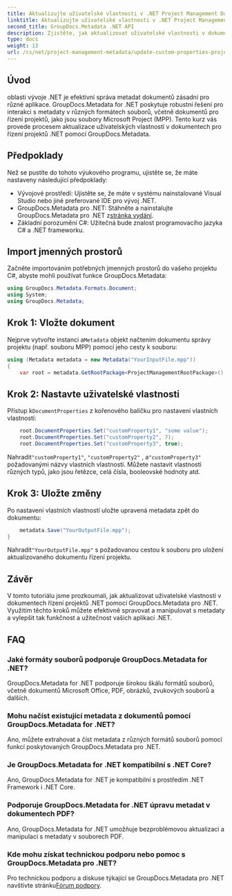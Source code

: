 ```yaml
---
title: Aktualizujte uživatelské vlastnosti v .NET Project Management Documents
linktitle: Aktualizujte uživatelské vlastnosti v .NET Project Management Documents
second_title: GroupDocs.Metadata .NET API
description: Zjistěte, jak aktualizovat uživatelské vlastnosti v dokumentech pro řízení projektů .NET pomocí GroupDocs.Metadata pro .NET. Vylepšete správu metadat ve svých aplikacích.
type: docs
weight: 13
url: /cs/net/project-management-metadata/update-custom-properties-project-management-documents/
---
```

## Úvod
oblasti vývoje .NET je efektivní správa metadat dokumentů zásadní pro různé aplikace. GroupDocs.Metadata for .NET poskytuje robustní řešení pro interakci s metadaty v různých formátech souborů, včetně dokumentů pro řízení projektů, jako jsou soubory Microsoft Project (MPP). Tento kurz vás provede procesem aktualizace uživatelských vlastností v dokumentech pro řízení projektů .NET pomocí GroupDocs.Metadata.
## Předpoklady
Než se pustíte do tohoto výukového programu, ujistěte se, že máte nastaveny následující předpoklady:
- Vývojové prostředí: Ujistěte se, že máte v systému nainstalované Visual Studio nebo jiné preferované IDE pro vývoj .NET.
-  GroupDocs.Metadata pro .NET: Stáhněte a nainstalujte GroupDocs.Metadata pro .NET z[stránka vydání](https://releases.groupdocs.com/metadata/net/).
- Základní porozumění C#: Užitečná bude znalost programovacího jazyka C# a .NET frameworku.

## Import jmenných prostorů
Začněte importováním potřebných jmenných prostorů do vašeho projektu C#, abyste mohli používat funkce GroupDocs.Metadata:
```csharp
using GroupDocs.Metadata.Formats.Document;
using System;
using GroupDocs.Metadata;
```
## Krok 1: Vložte dokument
 Nejprve vytvořte instanci a`Metadata` objekt načtením dokumentu správy projektu (např. souboru MPP) pomocí jeho cesty k souboru:
```csharp
using (Metadata metadata = new Metadata("YourInputFile.mpp"))
{
    var root = metadata.GetRootPackage<ProjectManagementRootPackage>();
```
## Krok 2: Nastavte uživatelské vlastnosti
 Přístup k`DocumentProperties` z kořenového balíčku pro nastavení vlastních vlastností:
```csharp
    root.DocumentProperties.Set("customProperty1", "some value");
    root.DocumentProperties.Set("customProperty2", 7);
    root.DocumentProperties.Set("customProperty3", true);
```
 Nahradit`"customProperty1"`, `"customProperty2"` , a`"customProperty3"` požadovanými názvy vlastních vlastností. Můžete nastavit vlastnosti různých typů, jako jsou řetězce, celá čísla, booleovské hodnoty atd.
## Krok 3: Uložte změny
Po nastavení vlastních vlastností uložte upravená metadata zpět do dokumentu:
```csharp
    metadata.Save("YourOutputFile.mpp");
}
```
 Nahradit`"YourOutputFile.mpp"` s požadovanou cestou k souboru pro uložení aktualizovaného dokumentu řízení projektu.

## Závěr
V tomto tutoriálu jsme prozkoumali, jak aktualizovat uživatelské vlastnosti v dokumentech řízení projektů .NET pomocí GroupDocs.Metadata pro .NET. Využitím těchto kroků můžete efektivně spravovat a manipulovat s metadaty a vylepšit tak funkčnost a užitečnost vašich aplikací .NET.

## FAQ
### Jaké formáty souborů podporuje GroupDocs.Metadata for .NET?
GroupDocs.Metadata for .NET podporuje širokou škálu formátů souborů, včetně dokumentů Microsoft Office, PDF, obrázků, zvukových souborů a dalších.
### Mohu načíst existující metadata z dokumentů pomocí GroupDocs.Metadata for .NET?
Ano, můžete extrahovat a číst metadata z různých formátů souborů pomocí funkcí poskytovaných GroupDocs.Metadata pro .NET.
### Je GroupDocs.Metadata for .NET kompatibilní s .NET Core?
Ano, GroupDocs.Metadata for .NET je kompatibilní s prostředím .NET Framework i .NET Core.
### Podporuje GroupDocs.Metadata for .NET úpravu metadat v dokumentech PDF?
Ano, GroupDocs.Metadata for .NET umožňuje bezproblémovou aktualizaci a manipulaci s metadaty v souborech PDF.
### Kde mohu získat technickou podporu nebo pomoc s GroupDocs.Metadata pro .NET?
 Pro technickou podporu a diskuse týkající se GroupDocs.Metadata pro .NET navštivte stránku[Fórum podpory](https://forum.groupdocs.com/c/metadata/14).